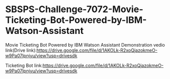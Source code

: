 # SBSPS-Challenge-7072-Movie-Ticketing-Bot-Powered-by-IBM-Watson-Assistant
Movie Ticketing Bot Powered by IBM Watson Assistant
Demonstration vedio link(Drive link):https://drive.google.com/file/d/1AKOLk-R2xoQjazokmeO-w9Pa07lpnjyu/view?usp=drivesdk



Ticketing Bot link:https://drive.google.com/file/d/1AKOLk-R2xoQjazokmeO-w9Pa07lpnjyu/view?usp=drivesdk
